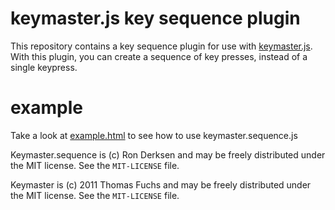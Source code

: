 # keymaster.js key sequence plugin

This repository contains a key sequence plugin for use with [keymaster.js](https://github.com/madrobby/keymaster).
With this plugin, you can create a sequence of key presses, instead of a single keypress.

# example
Take a look at [example.html](http://chevalric.github.com/keymaster-sequence) to see how to use keymaster.sequence.js


Keymaster.sequence is (c) Ron Derksen and may be freely distributed under the MIT license.
See the `MIT-LICENSE` file.

Keymaster is (c) 2011 Thomas Fuchs and may be freely distributed under the MIT license.
See the `MIT-LICENSE` file.